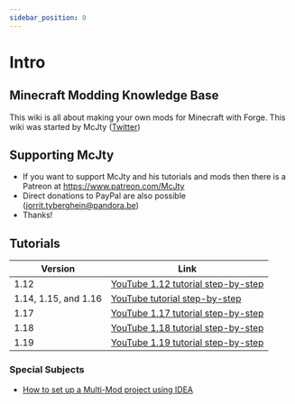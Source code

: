 ```yaml
---
sidebar_position: 0
---
```


# Intro

## Minecraft Modding Knowledge Base

This wiki is all about making your own mods for Minecraft with Forge.
This wiki was started by McJty ([Twitter](https://twitter.com/McJty))

## Supporting McJty
* If you want to support McJty and his tutorials and mods then there is a Patreon at https://www.patreon.com/McJty
* Direct donations to PayPal are also possible (jorrit.tyberghein@pandora.be)
* Thanks!

## Tutorials

| Version              | Link                                                              |
|----------------------|-------------------------------------------------------------------|
| 1.12                 | [YouTube 1.12 tutorial step-by-step](1.12/1.12.md)                |
| 1.14, 1.15, and 1.16 | [YouTube tutorial step-by-step](1.14-1.15-1.16/1.14-1.15-1.16.md) |
| 1.17                 | [YouTube 1.17 tutorial step-by-step](1.17/1.17.md)                |
| 1.18                 | [YouTube 1.18 tutorial step-by-step](1.18/1.18.md)                |
| 1.19                 | [YouTube 1.19 tutorial step-by-step](1.19/1.19.md)                |

### Special Subjects

* [How to set up a Multi-Mod project using IDEA](misc/project)
